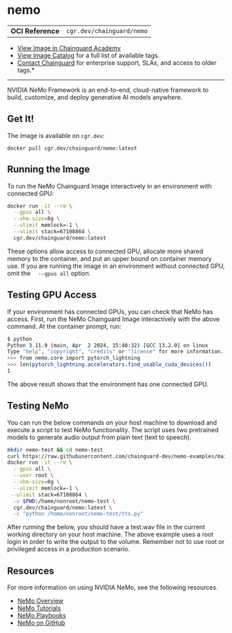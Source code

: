 <!--monopod:start-->
# nemo
| | |
| - | - |
| **OCI Reference** | `cgr.dev/chainguard/nemo` |


* [View Image in Chainguard Academy](https://edu.chainguard.dev/chainguard/chainguard-images/reference/nemo/overview/)
* [View Image Catalog](https://console.enforce.dev/images/catalog) for a full list of available tags.
* [Contact Chainguard](https://www.chainguard.dev/chainguard-images) for enterprise support, SLAs, and access to older tags.*

---
<!--monopod:end-->

<!--overview:start-->
NVIDIA NeMo Framework is an end-to-end, cloud-native framework to build, customize, and deploy generative AI models anywhere.
<!--overview:end-->

<!--getting:start-->
## Get It!
The image is available on `cgr.dev`:

```
docker pull cgr.dev/chainguard/nemo:latest
```
<!--getting:end-->

<!--body:start-->
## Running the Image

To run the NeMo Chainguard Image interactively in an environment with connected GPU:

``` bash 
docker run -it --rm \
  --gpus all \
  --shm-size=8g \
  --ulimit memlock=-1 \
  --ulimit stack=67108864 \
  cgr.dev/chainguard/nemo:latest
```

These options allow access to connected GPU, allocate more shared memory to the container, and put an upper bound on container memory use. If you are running the image in an environment without connected GPU, omit the `  --gpus all` option.

## Testing GPU Access

If your environment has connected GPUs, you can check that NeMo has access. First, run the NeMo Chainguard Image interactively with the above command. At the container prompt, run:

```bash
$ python
Python 3.11.9 (main, Apr  2 2024, 15:40:32) [GCC 13.2.0] on linux
Type "help", "copyright", "credits" or "license" for more information.
>>> from nemo.core import pytorch_lightning
>>> len(pytorch_lightning.accelerators.find_usable_cuda_devices())
1
```

The above result shows that the environment has one connected GPU.

## Testing NeMo

You can run the below commands on your host machine to download and execute a script to test NeMo functionality. The script uses two pretrained models to generate audio output from plain text (text to speech). 

```bash
mkdir nemo-test && cd nemo-test
curl https://raw.githubusercontent.com/chainguard-dev/nemo-examples/main/tts.py > tts.py
docker run -it --rm \
  --gpus all \
  --user root \
  --shm-size=8g \
  --ulimit memlock=-1 \
 --ulimit stack=67108864 \
  -v $PWD:/home/nonroot/nemo-test \
  cgr.dev/chainguard/nemo:latest \
  -c "python /home/nonroot/nemo-test/tts.py"
```

After running the below, you should have a test.wav file in the current working directory on your host machine. The above example uses a root login in order to write the output to the volume. Remember not to use root or privileged access in a production scenario.

## Resources

For more information on using NVIDIA NeMo, see the following resources.

- [NeMo Overview](https://docs.nvidia.com/nemo-framework/user-guide/latest/index.html)
- [NeMo Tutorials](https://docs.nvidia.com/nemo-framework/user-guide/latest/nemotoolkit/starthere/tutorials.html)
- [NeMo Playbooks](https://docs.nvidia.com/nemo-framework/user-guide/latest/playbooks/index.html)
- [NeMo on GitHub](https://github.com/NVIDIA/NeMo)

<!--body:end-->
